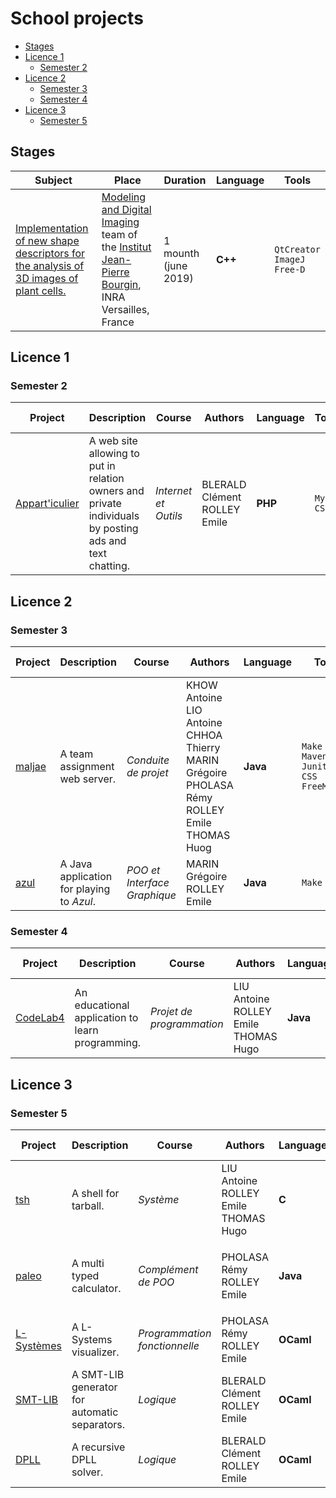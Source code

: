# School projects


<!-- vim-markdown-toc GFM -->

* [Stages](#stages)
* [Licence 1](#licence-1)
	* [Semester 2](#semester-2)
* [Licence 2](#licence-2)
	* [Semester 3](#semester-3)
	* [Semester 4](#semester-4)
* [Licence 3](#licence-3)
	* [Semester 5](#semester-5)

<!-- vim-markdown-toc -->

## Stages

| Subject                                                                                                                                                                                     | Place                                                                                                                                                                                                                       | Duration             | Language | Tools                                   |
|---------------------------------------------------------------------------------------------------------------------------------------------------------------------------------------------|-----------------------------------------------------------------------------------------------------------------------------------------------------------------------------------------------------------------------------|----------------------|----------|-----------------------------------------|
| [Implementation of new shape descriptors for the analysis of 3D images of plant cells.](https://gitlab.com/EmileRolley/school-projects/-/tree/master/stages/2019-IJPB/Rapport_de_stage.pdf) | [Modeling and Digital Imaging](https://www-ijpb.versailles.inra.fr/en/bc/equipes/modelisation-imagerie/index.html) team of the [Institut Jean-Pierre Bourgin](https://www-ijpb.versailles.inra.fr), INRA Versailles, France | 1 mounth (june 2019) | **C++**  | `QtCreator` <br> `ImageJ` <br> `Free-D` |

## Licence 1

### Semester 2

| Project                                                                                      | Description                                                                                             | Course                 | Authors                             | Language   | Tools              | Nb lines   |
| -------------------------------------------------------------------------------              | --                                                                                                      | ---------------------- | ----------------------------------- | ---------- | ----------------   | ---------- |
| [Appart'iculier](https://gitlab.com/EmileRolley/school-projects/-/tree/master/apparticulier) | A web site allowing to put in relation owners and private individuals by posting ads and text chatting. | *Internet et Outils*   | BLERALD Clément <br> ROLLEY Emile   | **PHP**    | `MySQL` <br> `CSS` | 1753       |

## Licence 2

### Semester 3

| Project                                                                       | Description                               | Course                       | Authors                                                                                                                   | Language | Tools                                                          | Tests        | Nb lines |
|-------------------------------------------------------------------------------|-------------------------------------------|------------------------------|---------------------------------------------------------------------------------------------------------------------------|----------|----------------------------------------------------------------|--------------|----------|
| [maljae](https://gitlab.com/EmileRolley/school-projects/-/tree/master/maljae) | A team assignment web server.             | *Conduite de projet*         | KHOW Antoine <br> LIO Antoine <br> CHHOA Thierry <br> MARIN Grégoire <br> PHOLASA Rémy <br> ROLLEY Emile <br> THOMAS Huog | **Java** | `Make` <br> `Maven` <br> `Junit4` <br> `CSS` <br> `FreeMarker` | Unit testing | 4418     |
| [azul](https://gitlab.com/EmileRolley/school-projects/-/tree/master/azul)     | A Java application for playing to *Azul*. | *POO et Interface Graphique* | MARIN Grégoire <br> ROLLEY Emile                                                                                          | **Java** | `Make`                                                         | *None*       | 2380     |

### Semester 4

| Project                                                                           | Description                                      | Course                    | Authors                                        | Language | Tools                                                 | Tests        | Nb lines |
|-----------------------------------------------------------------------------------|--------------------------------------------------|---------------------------|------------------------------------------------|----------|-------------------------------------------------------|--------------|----------|
| [CodeLab4](https://gitlab.com/EmileRolley/school-projects/-/tree/master/codelab4) | An educational application to learn programming. | *Projet de programmation* | LIU Antoine <br> ROLLEY Emile <br> THOMAS Hugo | **Java** | `JavaFX` <br> `JUnit4` <br> `Docker` <br> `GitLab-CI` | Unit testing | 8537     |

## Licence 3

### Semester 5

| Project                                                                            | Description                                   | Course                        | Authors                                        | Language  | Tools                                                                         | Tests        | Nb lines |
|------------------------------------------------------------------------------------|-----------------------------------------------|-------------------------------|------------------------------------------------|-----------|-------------------------------------------------------------------------------|--------------|----------|
| [tsh](https://gitlab.com/EmileRolley/school-projects/-/tree/master/tsh)            | A shell for tarball.                          | *Système*                     | LIU Antoine <br> ROLLEY Emile <br> THOMAS Hugo | **C**     | `Make` <br> `Docker` <br> `GitLab-CI` <br> `cester`                           | Unit testing | 15901    |
| [paleo](https://gitlab.com/EmileRolley/school-projects/-/tree/master/paleo)        | A multi typed calculator.                     | *Complément de POO*           | PHOLASA Rémy <br> ROLLEY Emile                 | **Java**  | `Make` <br> `Maven` <br> `Junit4` <br> `JFLex` <br> `Docker` <br> `GitLab-CI` | Unit testing | 3491     |
| [L-Systèmes](https://gitlab.com/EmileRolley/school-projects/-/tree/master/lsytems) | A L-Systems visualizer.                       | *Programmation fonctionnelle* | PHOLASA Rémy <br> ROLLEY Emile                 | **OCaml** | `Make` <br> `Docker` <br> `OUnit2` <br> `GitLab-CI`                           | Unit testing | 1438     |
| [SMT-LIB](https://gitlab.com/EmileRolley/school-projects/-/tree/master/smtlib)     | A SMT-LIB generator for automatic separators. | *Logique*                     | BLERALD Clément <br> ROLLEY Emile              | **OCaml** | `Make`                                                                        | *None*       | 317      |
| [DPLL](https://gitlab.com/EmileRolley/school-projects/-/tree/master/dpll)          | A recursive DPLL solver.                      | *Logique*                     | BLERALD Clément <br> ROLLEY Emile              | **OCaml** | `Make`                                                                        | *None*       | 186      |
